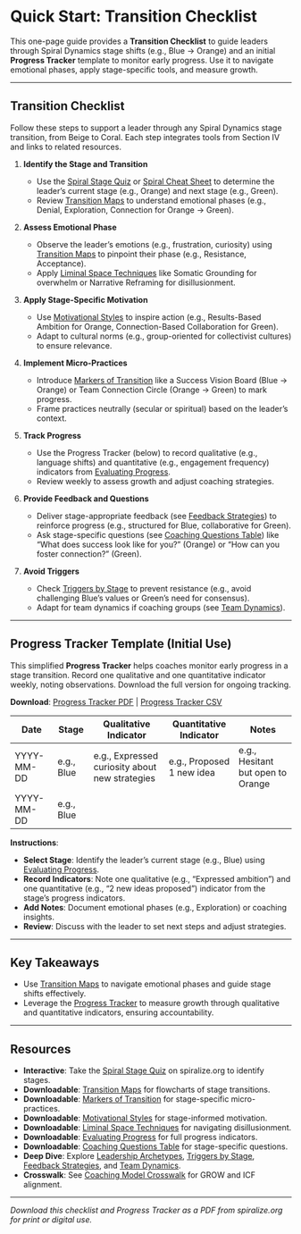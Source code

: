 # Quick Start: Transition Checklist

This one-page guide provides a **Transition Checklist** to guide leaders through Spiral Dynamics stage shifts (e.g., Blue → Orange) and an initial **Progress Tracker** template to monitor early progress. Use it to navigate emotional phases, apply stage-specific tools, and measure growth.

---

## Transition Checklist

Follow these steps to support a leader through any Spiral Dynamics stage transition, from Beige to Coral. Each step integrates tools from Section IV and links to related resources.

1. **Identify the Stage and Transition**  
   - Use the [Spiral Stage Quiz](#spiral-stage-quiz) or [Spiral Cheat Sheet](#spiral-cheat-sheet) to determine the leader’s current stage (e.g., Orange) and next stage (e.g., Green).  
   - Review [Transition Maps](#transition-maps) to understand emotional phases (e.g., Denial, Exploration, Connection for Orange → Green).

2. **Assess Emotional Phase**  
   - Observe the leader’s emotions (e.g., frustration, curiosity) using [Transition Maps](#transition-maps) to pinpoint their phase (e.g., Resistance, Acceptance).  
   - Apply [Liminal Space Techniques](#liminal-space) like Somatic Grounding for overwhelm or Narrative Reframing for disillusionment.

3. **Apply Stage-Specific Motivation**  
   - Use [Motivational Styles](#motivational-styles) to inspire action (e.g., Results-Based Ambition for Orange, Connection-Based Collaboration for Green).  
   - Adapt to cultural norms (e.g., group-oriented for collectivist cultures) to ensure relevance.

4. **Implement Micro-Practices**  
   - Introduce [Markers of Transition](#markers-transition) like a Success Vision Board (Blue → Orange) or Team Connection Circle (Orange → Green) to mark progress.  
   - Frame practices neutrally (secular or spiritual) based on the leader’s context.

5. **Track Progress**  
   - Use the Progress Tracker (below) to record qualitative (e.g., language shifts) and quantitative (e.g., engagement frequency) indicators from [Evaluating Progress](#evaluating-progress).  
   - Review weekly to assess growth and adjust coaching strategies.

6. **Provide Feedback and Questions**  
   - Deliver stage-appropriate feedback (see [Feedback Strategies](#feedback-strategies)) to reinforce progress (e.g., structured for Blue, collaborative for Green).  
   - Ask stage-specific questions (see [Coaching Questions Table](#coaching-questions-table)) like “What does success look like for you?” (Orange) or “How can you foster connection?” (Green).

7. **Avoid Triggers**  
   - Check [Triggers by Stage](#triggers-by-stage) to prevent resistance (e.g., avoid challenging Blue’s values or Green’s need for consensus).  
   - Adapt for team dynamics if coaching groups (see [Team Dynamics](#team-dynamics)).

---

## Progress Tracker Template (Initial Use)

This simplified **Progress Tracker** helps coaches monitor early progress in a stage transition. Record one qualitative and one quantitative indicator weekly, noting observations. Download the full version for ongoing tracking.

**Download**: [Progress Tracker PDF](#progress-tracker-pdf) | [Progress Tracker CSV](#progress-tracker-csv)

| **Date** | **Stage** | **Qualitative Indicator** | **Quantitative Indicator** | **Notes** |
|----------|-----------|---------------------------|----------------------------|-----------|
| YYYY-MM-DD | e.g., Blue | e.g., Expressed curiosity about new strategies | e.g., Proposed 1 new idea | e.g., Hesitant but open to Orange |
| YYYY-MM-DD | e.g., Blue |                           |                            |           |

**Instructions**:
- **Select Stage**: Identify the leader’s current stage (e.g., Blue) using [Evaluating Progress](#evaluating-progress).
- **Record Indicators**: Note one qualitative (e.g., “Expressed ambition”) and one quantitative (e.g., “2 new ideas proposed”) indicator from the stage’s progress indicators.
- **Add Notes**: Document emotional phases (e.g., Exploration) or coaching insights.
- **Review**: Discuss with the leader to set next steps and adjust strategies.

---

## Key Takeaways

- Use [Transition Maps](#transition-maps) to navigate emotional phases and guide stage shifts effectively.
- Leverage the [Progress Tracker](#evaluating-progress) to measure growth through qualitative and quantitative indicators, ensuring accountability.

---

## Resources

- **Interactive**: Take the [Spiral Stage Quiz](#spiral-stage-quiz) on spiralize.org to identify stages.
- **Downloadable**: [Transition Maps](#transition-maps) for flowcharts of stage transitions.
- **Downloadable**: [Markers of Transition](#markers-transition) for stage-specific micro-practices.
- **Downloadable**: [Motivational Styles](#motivational-styles) for stage-informed motivation.
- **Downloadable**: [Liminal Space Techniques](#liminal-space) for navigating disillusionment.
- **Downloadable**: [Evaluating Progress](#evaluating-progress) for full progress indicators.
- **Downloadable**: [Coaching Questions Table](#coaching-questions-table) for stage-specific questions.
- **Deep Dive**: Explore [Leadership Archetypes](#leadership-archetypes), [Triggers by Stage](#triggers-by-stage), [Feedback Strategies](#feedback-strategies), and [Team Dynamics](#team-dynamics).
- **Crosswalk**: See [Coaching Model Crosswalk](#coaching-crosswalk) for GROW and ICF alignment.

---

*Download this checklist and Progress Tracker as a PDF from spiralize.org for print or digital use.*